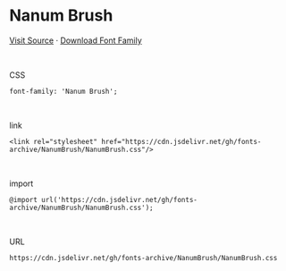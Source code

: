 # Nanum Brush

[Visit Source](https://hangeul.naver.com/font) · [Download Font Family](https://cdn.jsdelivr.net/gh/fonts-archive/NanumBrush/NanumBrush.zip)

&nbsp;

CSS

```
font-family: 'Nanum Brush';
```

&nbsp;

link

```
<link rel="stylesheet" href="https://cdn.jsdelivr.net/gh/fonts-archive/NanumBrush/NanumBrush.css"/>
```

&nbsp;

import

```
@import url('https://cdn.jsdelivr.net/gh/fonts-archive/NanumBrush/NanumBrush.css');
```

&nbsp;

URL

```
https://cdn.jsdelivr.net/gh/fonts-archive/NanumBrush/NanumBrush.css
```
